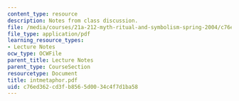 ```yaml
---
content_type: resource
description: Notes from class discussion.
file: /media/courses/21a-212-myth-ritual-and-symbolism-spring-2004/c76ed362cd3fb8565d0034c4f7d1ba58_intmetaphor.pdf
file_type: application/pdf
learning_resource_types:
- Lecture Notes
ocw_type: OCWFile
parent_title: Lecture Notes
parent_type: CourseSection
resourcetype: Document
title: intmetaphor.pdf
uid: c76ed362-cd3f-b856-5d00-34c4f7d1ba58
---
```

